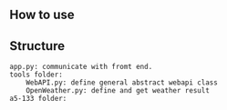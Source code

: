 ## How to use

## Structure
    app.py: communicate with fromt end.
    tools folder:
        WebAPI.py: define general abstract webapi class
        OpenWeather.py: define and get weather result
    a5-133 folder:
        